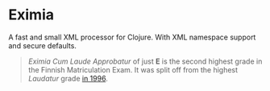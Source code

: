 # Eximia

A fast and small XML processor for Clojure. With XML namespace support and secure defaults.

> *Eximia Cum Laude Approbatur* of just **E** is the second highest grade in the Finnish Matriculation Exam.
> It was split off from the highest *Laudatur* grade [in 1996](https://en.wikipedia.org/wiki/XML#History).
